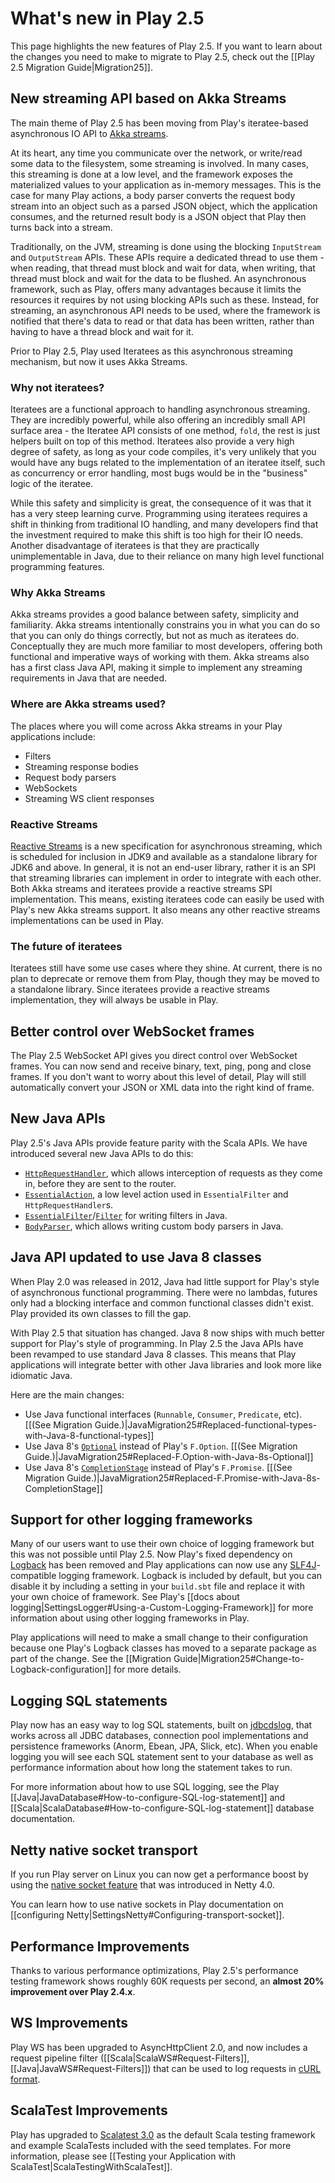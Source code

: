 <!--- Copyright (C) 2009-2016 Lightbend Inc. <https://www.lightbend.com> -->
# What's new in Play 2.5

This page highlights the new features of Play 2.5. If you want to learn about the changes you need to make to migrate to Play 2.5, check out the [[Play 2.5 Migration Guide|Migration25]].

## New streaming API based on Akka Streams

The main theme of Play 2.5 has been moving from Play's iteratee-based asynchronous IO API to [Akka streams](http://doc.akka.io/docs/akka/2.4.2/scala/stream/stream-introduction.html).

At its heart, any time you communicate over the network, or write/read some data to the filesystem, some streaming is involved.  In many cases, this streaming is done at a low level, and the framework exposes the materialized values to your application as in-memory messages.  This is the case for many Play actions, a body parser converts the request body stream into an object such as a parsed JSON object, which the application consumes, and the returned result body is a JSON object that Play then turns back into a stream.

Traditionally, on the JVM, streaming is done using the blocking `InputStream` and `OutputStream` APIs.  These APIs require a dedicated thread to use them - when reading, that thread must block and wait for data, when writing, that thread must block and wait for the data to be flushed.  An asynchronous framework, such as Play, offers many advantages because it limits the resources it requires by not using blocking APIs such as these.  Instead, for streaming, an asynchronous API needs to be used, where the framework is notified that there's data to read or that data has been written, rather than having to have a thread block and wait for it.

Prior to Play 2.5, Play used Iteratees as this asynchronous streaming mechanism, but now it uses Akka Streams.

### Why not iteratees?

Iteratees are a functional approach to handling asynchronous streaming.  They are incredibly powerful, while also offering an incredibly small API surface area - the Iteratee API consists of one method, `fold`, the rest is just helpers built on top of this method.  Iteratees also provide a very high degree of safety, as long as your code compiles, it's very unlikely that you would have any bugs related to the implementation of an iteratee itself, such as concurrency or error handling, most bugs would be in the "business" logic of the iteratee.

While this safety and simplicity is great, the consequence of it was that it has a very steep learning curve.  Programming using iteratees requires a shift in thinking from traditional IO handling, and many developers find that the investment required to make this shift is too high for their IO needs.  Another disadvantage of iteratees is that they are practically unimplementable in Java, due to their reliance on many high level functional programming features.

### Why Akka Streams

Akka streams provides a good balance between safety, simplicity and familiarity.  Akka streams intentionally constrains you in what you can do so that you can only do things correctly, but not as much as iteratees do.  Conceptually they are much more familiar to most developers, offering both functional and imperative ways of working with them.  Akka streams also has a first class Java API, making it simple to implement any streaming requirements in Java that are needed.

### Where are Akka streams used?

The places where you will come across Akka streams in your Play applications include:

* Filters
* Streaming response bodies
* Request body parsers
* WebSockets
* Streaming WS client responses

### Reactive Streams

[Reactive Streams](http://reactivestreams.org) is a new specification for asynchronous streaming, which is scheduled for inclusion in JDK9 and available as a standalone library for JDK6 and above.  In general, it is not an end-user library, rather it is an SPI that streaming libraries can implement in order to integrate with each other.  Both Akka streams and iteratees provide a reactive streams SPI implementation.  This means, existing iteratees code can easily be used with Play's new Akka streams support.  It also means any other reactive streams implementations can be used in Play.

### The future of iteratees

Iteratees still have some use cases where they shine.  At current, there is no plan to deprecate or remove them from Play, though they may be moved to a standalone library. Since iteratees provide a reactive streams implementation, they will always be usable in Play.

## Better control over WebSocket frames

The Play 2.5 WebSocket API gives you direct control over WebSocket frames. You can now send and receive binary, text, ping, pong and close frames. If you don't want to worry about this level of detail, Play will still automatically convert your JSON or XML data into the right kind of frame.

## New Java APIs

Play 2.5's Java APIs provide feature parity with the Scala APIs. We have introduced several new Java APIs to do this:

* [`HttpRequestHandler`](api/java/play/http/HttpRequestHandler.html), which allows interception of requests as they come in, before they are sent to the router.
* [`EssentialAction`](api/java/play/mvc/EssentialAction.html), a low level action used in `EssentialFilter` and `HttpRequestHandler`s.
* [`EssentialFilter`](api/java/play/mvc/EssentialFilter.html)/[`Filter`](api/java/play/mvc/Filter.html) for writing filters in Java.
* [`BodyParser`](api/java/play/mvc/BodyParser.html), which allows writing custom body parsers in Java.

## Java API updated to use Java 8 classes

When Play 2.0 was released in 2012, Java had little support for Play's style of asynchronous functional programming. There were no lambdas, futures only had a blocking interface and common functional classes didn't exist. Play provided its own classes to fill the gap.

With Play 2.5 that situation has changed. Java 8 now ships with much better support for Play's style of programming. In Play 2.5 the Java APIs have been revamped to use standard Java 8 classes. This means that Play applications will integrate better with other Java libraries and look more like idiomatic Java.

Here are the main changes:

* Use Java functional interfaces (`Runnable`, `Consumer`, `Predicate`, etc). [[(See Migration Guide.)|JavaMigration25#Replaced-functional-types-with-Java-8-functional-types]]
* Use Java 8's [`Optional`](https://docs.oracle.com/javase/8/docs/api/java/util/Optional.html) instead of Play's `F.Option`. [[(See Migration Guide.)|JavaMigration25#Replaced-F.Option-with-Java-8s-Optional]]
* Use Java 8's [`CompletionStage`](https://docs.oracle.com/javase/8/docs/api/java/util/concurrent/CompletionStage.html) instead of Play's `F.Promise`. [[(See Migration Guide.)|JavaMigration25#Replaced-F.Promise-with-Java-8s-CompletionStage]]

## Support for other logging frameworks

Many of our users want to use their own choice of logging framework but this was not possible until Play 2.5. Now Play's fixed dependency on [Logback](http://logback.qos.ch/) has been removed and Play applications can now use any [SLF4J](http://www.slf4j.org/)-compatible logging framework. Logback is included by default, but you can disable it by including a setting in your `build.sbt` file and replace it with your own choice of framework. See Play's [[docs about logging|SettingsLogger#Using-a-Custom-Logging-Framework]] for more information about using other logging frameworks in Play.

Play applications will need to make a small change to their configuration because one Play's Logback classes has moved to a separate package as part of the change. See the [[Migration Guide|Migration25#Change-to-Logback-configuration]] for more details.

## Logging SQL statements

Play now has an easy way to log SQL statements, built on [jdbcdslog](https://github.com/jdbcdslog/jdbcdslog), that works across all JDBC databases, connection pool implementations and persistence frameworks (Anorm, Ebean, JPA, Slick, etc). When you enable logging you will see each SQL statement sent to your database as well as performance information about how long the statement takes to run.

For more information about how to use SQL logging, see the Play [[Java|JavaDatabase#How-to-configure-SQL-log-statement]] and [[Scala|ScalaDatabase#How-to-configure-SQL-log-statement]] database documentation.

## Netty native socket transport

If you run Play server on Linux you can now get a performance boost by using the [native socket feature](http://netty.io/wiki/native-transports.html) that was introduced in Netty 4.0.

You can learn how to use native sockets in Play documentation on [[configuring Netty|SettingsNetty#Configuring-transport-socket]].

## Performance Improvements

Thanks to various performance optimizations, Play 2.5's performance testing framework shows roughly 60K requests per second, an **almost 20% improvement over Play 2.4.x**.

## WS Improvements

Play WS has been upgraded to AsyncHttpClient 2.0, and now includes a request pipeline filter ([[Scala|ScalaWS#Request-Filters]], [[Java|JavaWS#Request-Filters]]) that can be used to log requests in [cURL format](https://curl.haxx.se/docs/manpage.html).  

## ScalaTest Improvements

Play has upgraded to [Scalatest 3.0](http://www.scalatest.org/release_notes/3.0.0) as the default Scala testing framework and example ScalaTests included with the seed templates.  For more information, please see [[Testing your Application with ScalaTest|ScalaTestingWithScalaTest]].

